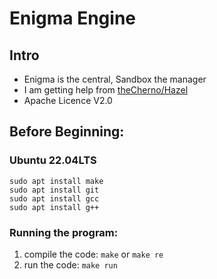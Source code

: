 # Enigma Engine
## Intro
- Enigma is the central, Sandbox the manager
- I am getting help from [theCherno/Hazel](https://github.com/TheCherno/Hazel)
- Apache Licence V2.0

## Before Beginning:
### Ubuntu 22.04LTS
```
sudo apt install make
sudo apt install git
sudo apt install gcc
sudo apt install g++
```

### Running the program:

1) compile the code:
`make` or `make re`
2) run the code:
`make run`
